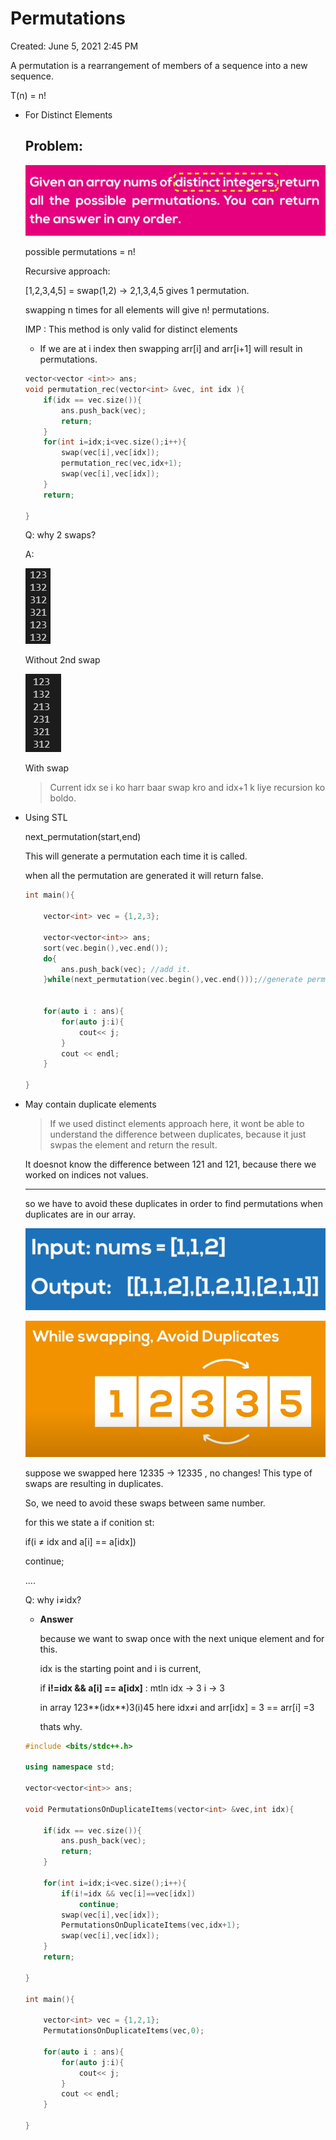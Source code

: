 # Permutations

Created: June 5, 2021 2:45 PM

A permutation is a rearrangement of members of a sequence into a new sequence.

T(n) = n!

- For Distinct Elements

    ## Problem:

    ![Permutations%20f8fcc0c97b74486aafc165de2c11fd16/Untitled.png](Permutations%20f8fcc0c97b74486aafc165de2c11fd16/Untitled.png)

    possible permutations = n!

    Recursive approach:

    [1,2,3,4,5] = swap(1,2) → 2,1,3,4,5 gives 1 permutation.

    swapping n times for all elements will give n! permutations.

    IMP : This method is only valid for distinct elements

    - If we are at i index then swapping arr[i] and arr[i+1] will result in permutations.

    ```cpp
    vector<vector <int>> ans;
    void permutation_rec(vector<int> &vec, int idx ){
        if(idx == vec.size()){
            ans.push_back(vec);
            return;
        }
        for(int i=idx;i<vec.size();i++){
            swap(vec[i],vec[idx]);
            permutation_rec(vec,idx+1);
            swap(vec[i],vec[idx]);
        }
        return;

    }
    ```

    Q: why 2 swaps?

    A:

    ![Permutations%20f8fcc0c97b74486aafc165de2c11fd16/Untitled%201.png](Permutations%20f8fcc0c97b74486aafc165de2c11fd16/Untitled%201.png)

    Without 2nd swap

    ![Permutations%20f8fcc0c97b74486aafc165de2c11fd16/Untitled%202.png](Permutations%20f8fcc0c97b74486aafc165de2c11fd16/Untitled%202.png)

    With swap

    > Current idx se i ko harr baar swap kro and idx+1 k liye recursion ko boldo.

- Using STL

    next_permutation(start,end)

    This will generate a permutation each time it is called.

    when all the permutation are generated it will return false.

    ```cpp
    int main(){

        vector<int> vec = {1,2,3};

        vector<vector<int>> ans;
        sort(vec.begin(),vec.end());
        do{
            ans.push_back(vec); //add it.
        }while(next_permutation(vec.begin(),vec.end()));//generate permutation

        
        for(auto i : ans){
            for(auto j:i){
                cout<< j;
            }
            cout << endl;
        }

    }
    ```

- May contain duplicate elements

    > If we used distinct elements approach here, it wont be able to understand the difference between duplicates, because it just swpas the element and return the result.

    It doesnot know the difference between 121 and 121, because there we worked on indices not values.

    ---

    so we have to avoid these duplicates in order to find permutations when duplicates are in our array.

    ![Permutations%20f8fcc0c97b74486aafc165de2c11fd16/Untitled%203.png](Permutations%20f8fcc0c97b74486aafc165de2c11fd16/Untitled%203.png)

    ![Permutations%20f8fcc0c97b74486aafc165de2c11fd16/Untitled%204.png](Permutations%20f8fcc0c97b74486aafc165de2c11fd16/Untitled%204.png)

    suppose we swapped here 12335 → 12335 , no changes! This type of swaps are resulting in duplicates.

    So, we need to avoid these swaps between same number.

    for this we state a if conition st:

    if(i ≠ idx and a[i] == a[idx])

    continue;

    ....

    Q: why i≠idx?

    - **Answer**

        because we want to swap once with the next unique element and for this.

        idx is the starting point and i is current, 

        if **i!=idx && a[i] == a[idx]** : mtln  idx → 3    i → 3 

        in array 123**(idx**)3(i)45 here idx≠i and arr[idx] = 3 == arr[i] =3

        thats why.

    ```cpp
    #include <bits/stdc++.h>

    using namespace std;

    vector<vector<int>> ans;

    void PermutationsOnDuplicateItems(vector<int> &vec,int idx){
        
        if(idx == vec.size()){
            ans.push_back(vec);
            return;
        }

        for(int i=idx;i<vec.size();i++){
            if(i!=idx && vec[i]==vec[idx])
                continue;
            swap(vec[i],vec[idx]);
            PermutationsOnDuplicateItems(vec,idx+1);
            swap(vec[i],vec[idx]);
        }
        return;

    }

    int main(){

        vector<int> vec = {1,2,1};
        PermutationsOnDuplicateItems(vec,0);

        for(auto i : ans){
            for(auto j:i){
                cout<< j;
            }
            cout << endl;
        }

    }
    ```